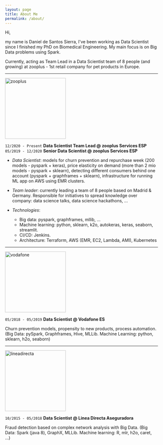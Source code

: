 ```yaml
---
layout: page
title: About Me
permalink: /about/
---
```


Hi, 

my name is Daniel de Santos Sierra, I've been working as Data Scientist since 
I finished my PhD on Biomedical Engineering. My main focus is on Big Data problems 
using Spark.

Currently, acting as Team Lead in a Data Scientist team of 8 people (and growing) at 
zooplus - 1st retail company for pet products in Europe.

------------------------------------

<img src="https://shop-public-cdn.mediazs.com/4315dafdf3116f65bed282d9226173f9/theme/zooplus/zooplus.es/image/icons/logo-social.png" alt="zooplus" width="200"/>

`12/2020 - Present` **Data Scientist Team Lead @ zooplus Services ESP** <br>
`05/2019 - 12/2020` **Senior Data Scientist @ zooplus Services ESP**

- *Data Scientist*: models for churn prevention and repurchase week (200 models - pyspark + keras), 
price elasticity on demand (more than 2 mio models - pyspark + sklearn), detecting different consumers
behind one account (pyspark + graphframes + sklearn), infrastructure for running ML app on AWS using EMR clusters.
- *Team leader*: currently leading a team of 8 people based on Madrid & Germany. Responsible for initiatives to spread 
knowledge over company: data science talks, data science hackathons, ...

- *Technologies*: 
  - Big data: pyspark, graphframes, mllib, ...
  - Machine learning: python, sklearn, k2o, autokeras, keras, seaborn, streamlit.
  - CI/CD: Jenkins.
  - Architecture: Terraform, AWS (EMR, EC2, Lambda, AMI), Kubernetes

-------------------------------------

<img src="https://www.bitrefill.com/content/cn/b_rgb%3AFFFFFF%2Cc_pad%2Ch_600%2Cw_1200/v1556099168/vodafone.jpg" alt="vodafone" width="200"/>

`05/2018 - 05/2019` **Data Scientist @ Vodafone ES**

Churn prevention models, propensity to new products, process automation. (Big Data:
pySpark, Graphframes, Hive, MLLib. Machine Learning: python, sklearn, h2o, seaborn)

--------------------------------------

<img src="https://www.credilemon.com/img/logo/es/linea-directa.png" alt="lineadirecta" width="200"/>

`10/2015 - 05/2018` **Data Scientist @ Linea Directa Aseguradora**

Fraud detection based on complex network analysis with Big Data. (Big Data: Spark (java 8),
GraphX, MLLib. Machine learning: R, mlr, h2o, caret, ...)
